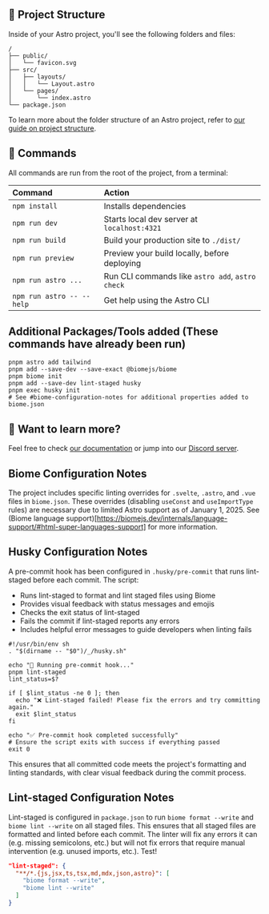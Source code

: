 ## 🚀 Project Structure

Inside of your Astro project, you'll see the following folders and files:

```text
/
├── public/
│   └── favicon.svg
├── src/
│   ├── layouts/
│   │   └── Layout.astro
│   └── pages/
│       └── index.astro
└── package.json
```

To learn more about the folder structure of an Astro project, refer to [our guide on project structure](https://docs.astro.build/en/basics/project-structure/).

## 🧞 Commands

All commands are run from the root of the project, from a terminal:

| Command                   | Action                                           |
| :------------------------ | :----------------------------------------------- |
| `npm install`             | Installs dependencies                            |
| `npm run dev`             | Starts local dev server at `localhost:4321`      |
| `npm run build`           | Build your production site to `./dist/`          |
| `npm run preview`         | Preview your build locally, before deploying     |
| `npm run astro ...`       | Run CLI commands like `astro add`, `astro check` |
| `npm run astro -- --help` | Get help using the Astro CLI                     |

##    Additional Packages/Tools added (These commands have already been run)

```shell
pnpm astro add tailwind
pnpm add --save-dev --save-exact @biomejs/biome
pnpm biome init
pnpm add --save-dev lint-staged husky
pnpm exec husky init
# See #biome-configuration-notes for additional properties added to biome.json

```

## 👀 Want to learn more?

Feel free to check [our documentation](https://docs.astro.build) or jump into our [Discord server](https://astro.build/chat).

## Biome Configuration Notes

The project includes specific linting overrides for `.svelte`, `.astro`, and `.vue` files in `biome.json`. These overrides (disabling `useConst` and `useImportType` rules) are necessary due to limited Astro support as of January 1, 2025. See (Biome language support)[https://biomejs.dev/internals/language-support/#html-super-languages-support] for more information.

## Husky Configuration Notes

A pre-commit hook has been configured in `.husky/pre-commit` that runs lint-staged before each commit. The script:
- Runs lint-staged to format and lint staged files using Biome
- Provides visual feedback with status messages and emojis
- Checks the exit status of lint-staged
- Fails the commit if lint-staged reports any errors
- Includes helpful error messages to guide developers when linting fails

```shell
#!/usr/bin/env sh
. "$(dirname -- "$0")/_/husky.sh"

echo "🚀 Running pre-commit hook..."
pnpm lint-staged
lint_status=$?

if [ $lint_status -ne 0 ]; then
  echo "❌ Lint-staged failed! Please fix the errors and try committing again."
  exit $lint_status
fi

echo "✅ Pre-commit hook completed successfully"
# Ensure the script exits with success if everything passed
exit 0
```

This ensures that all committed code meets the project's formatting and linting standards, with clear visual feedback during the commit process.

## Lint-staged Configuration Notes

Lint-staged is configured in `package.json` to run `biome format --write` and `biome lint --write` on all staged files. This ensures that all staged files are formatted and linted before each commit. The linter will fix any errors it can (e.g. missing semicolons, etc.) but will not fix errors that require manual intervention (e.g. unused imports, etc.). Test!

```json
"lint-staged": {
  "**/*.{js,jsx,ts,tsx,md,mdx,json,astro}": [
    "biome format --write",
    "biome lint --write"
  ]
}
```
